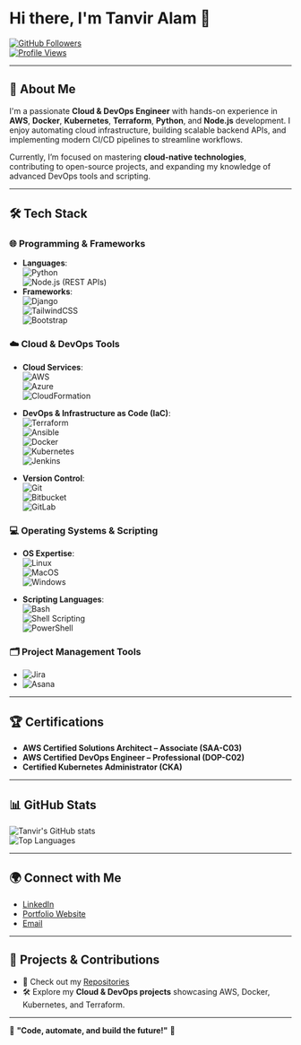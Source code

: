 # Hi there, I'm Tanvir Alam 👋  
<!-- Display badges (optional) -->
[![GitHub Followers](https://img.shields.io/github/followers/tanviralamcse?style=social)](https://github.com/tanviralamcse)  
[![Profile Views](https://komarev.com/ghpvc/?username=tanviralamcse&color=blue)](https://github.com/tanviralamcse)

---

## 🚀 About Me  

I'm a passionate **Cloud & DevOps Engineer** with hands-on experience in **AWS**, **Docker**, **Kubernetes**, **Terraform**, **Python**, and **Node.js** development. I enjoy automating cloud infrastructure, building scalable backend APIs, and implementing modern CI/CD pipelines to streamline workflows.

Currently, I’m focused on mastering **cloud-native technologies**, contributing to open-source projects, and expanding my knowledge of advanced DevOps tools and scripting.

---

## 🛠️ Tech Stack  

### 🌐 Programming & Frameworks  
- **Languages**:  
  ![Python](https://img.shields.io/badge/-Python-3776AB?style=flat&logo=python&logoColor=white)  
  ![Node.js](https://img.shields.io/badge/-Node.js-339933?style=flat&logo=node.js&logoColor=white) (REST APIs)  
- **Frameworks**:  
  ![Django](https://img.shields.io/badge/-Django-092E20?style=flat&logo=django&logoColor=white)  
  ![TailwindCSS](https://img.shields.io/badge/-TailwindCSS-06B6D4?style=flat&logo=tailwind-css&logoColor=white)  
  ![Bootstrap](https://img.shields.io/badge/-Bootstrap-7952B3?style=flat&logo=bootstrap&logoColor=white)  

### ☁️ Cloud & DevOps Tools  
- **Cloud Services**:  
  ![AWS](https://img.shields.io/badge/-AWS-232F3E?style=flat&logo=amazon-aws)  
  ![Azure](https://img.shields.io/badge/-Azure-0078D4?style=flat&logo=microsoft-azure&logoColor=white)  
  ![CloudFormation](https://img.shields.io/badge/-CloudFormation-232F3E?style=flat&logo=amazon-aws&logoColor=white)

- **DevOps & Infrastructure as Code (IaC)**:  
  ![Terraform](https://img.shields.io/badge/-Terraform-623CE4?style=flat&logo=terraform&logoColor=white)  
  ![Ansible](https://img.shields.io/badge/-Ansible-EE0000?style=flat&logo=ansible&logoColor=white)  
  ![Docker](https://img.shields.io/badge/-Docker-2496ED?style=flat&logo=docker&logoColor=white)  
  ![Kubernetes](https://img.shields.io/badge/-Kubernetes-326CE5?style=flat&logo=kubernetes&logoColor=white)  
  ![Jenkins](https://img.shields.io/badge/-Jenkins-D24939?style=flat&logo=jenkins&logoColor=white)  

- **Version Control**:  
  ![Git](https://img.shields.io/badge/-Git-F05032?style=flat&logo=git&logoColor=white)  
  ![Bitbucket](https://img.shields.io/badge/-Bitbucket-0052CC?style=flat&logo=bitbucket&logoColor=white)  
  ![GitLab](https://img.shields.io/badge/-GitLab-FC6D26?style=flat&logo=gitlab&logoColor=white)  

### 💻 Operating Systems & Scripting  
- **OS Expertise**:  
  ![Linux](https://img.shields.io/badge/-Linux-FCC624?style=flat&logo=linux&logoColor=black)  
  ![MacOS](https://img.shields.io/badge/-MacOS-000000?style=flat&logo=apple&logoColor=white)  
  ![Windows](https://img.shields.io/badge/-Windows-0078D6?style=flat&logo=windows&logoColor=white)  

- **Scripting Languages**:  
  ![Bash](https://img.shields.io/badge/-Bash-4EAA25?style=flat&logo=gnubash&logoColor=white)  
  ![Shell Scripting](https://img.shields.io/badge/-Shell-4EAA25?style=flat&logo=gnubash&logoColor=white)  
  ![PowerShell](https://img.shields.io/badge/-PowerShell-5391FE?style=flat&logo=powershell&logoColor=white)  

### 🗂️ Project Management Tools  
- ![Jira](https://img.shields.io/badge/-Jira-0052CC?style=flat&logo=jira&logoColor=white)  
- ![Asana](https://img.shields.io/badge/-Asana-F06A6A?style=flat&logo=asana&logoColor=white)  

---

## 🏆 Certifications  
- **AWS Certified Solutions Architect – Associate (SAA-C03)**  
- **AWS Certified DevOps Engineer – Professional (DOP-C02)**  
- **Certified Kubernetes Administrator (CKA)**  

---

## 📊 GitHub Stats  

![Tanvir's GitHub stats](https://github-readme-stats.vercel.app/api?username=tanviralamcse&show_icons=true&theme=tokyonight)  
![Top Languages](https://github-readme-stats.vercel.app/api/top-langs/?username=tanviralamcse&layout=compact&theme=tokyonight)

---

## 🌍 Connect with Me  

- [LinkedIn](https://www.linkedin.com/in/tanviralamcse)  
- [Portfolio Website](https://tanviralam.dev)  
- [Email](mailto:tanviralamcse@example.com)  

---

## 🔗 Projects & Contributions  
- 📁 Check out my [Repositories](https://github.com/tanviralamcse?tab=repositories)  
- 🛠️ Explore my **Cloud & DevOps projects** showcasing AWS, Docker, Kubernetes, and Terraform.  

---

🌟 **"Code, automate, and build the future!"** 🌟  
